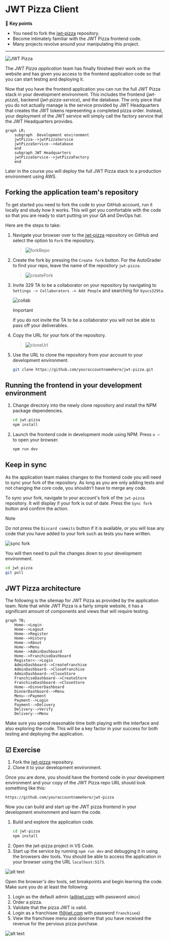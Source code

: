# JWT Pizza Client

🔑 **Key points**

- You need to fork the [jwt-pizza](https://github.com/devops329/jwt-pizza) repository.
- Become intimately familiar with the JWT Pizza frontend code.
- Many projects revolve around your manipulating this project.

---

![JWT Pizza](jwtPizzaPhone.png)

The _JWT Pizza application_ team has finally finished their work on the website and has given you access to the frontend application code so that you can start testing and deploying it.

Now that you have the frontend application you can run the full JWT Pizza stack in your development environment. This includes the frontend (_jwt-pizza_), backend (_jwt-pizza-service_), and the database. The only piece that you do not actually manage is the service provided by JWT Headquarters that creates the JWT tokens representing a completed pizza order. Instead, your deployment of the JWT service will simply call the factory service that the JWT Headquarters provides.

```mermaid
graph LR;
    subgraph  Development environment
    jwtPizza-->jwtPizzaService
    jwtPizzaService-->database
    end
    subgraph JWT Headquarters
    jwtPizzaService-->jwtPizzaFactory
    end
```

Later in the course you will deploy the full JWT Pizza stack to a production environment using AWS.

## Forking the application team's repository

To get started you need to fork the code to your GitHub account, run it locally and study how it works. This will get you comfortable with the code so that you are ready to start putting on your QA and DevOps hat.

Here are the steps to take:

1. Navigate your browser over to the [jwt-pizza](https://github.com/devops329/jwt-pizza) repository on GitHub and select the option to `Fork` the repository.
   > ![forkRepo](forkRepo.png)
1. Create the fork by pressing the `Create fork` button. For the AutoGrader to find your repo, leave the name of the repository `jwt-pizza`.
   > ![createFork](createFork.png)
1. Invite 329 TA to be a collaborator on your repository by navigating to `Settings -> Collaborators -> Add People` and searching for `byucs329ta`.

   ![collab](../gitHub/addCollaborator.png)

   > [!IMPORTANT]
   > If you do not invite the TA to be a collaborator you will not be able to pass off your deliverables.

1. Copy the URL for your fork of the repository.
   > ![cloneUrl](cloneUrl.png)
1. Use the URL to clone the repository from your account to your development environment.
   ```sh
   git clone https://github.com/youraccountnamehere/jwt-pizza.git
   ```

## Running the frontend in your development environment

1. Change directory into the newly clone repository and install the NPM package dependencies.
   ```sh
   cd jwt-pizza
   npm install
   ```
1. Launch the frontend code in development mode using NPM. Press `o ⏎` to open your browser.
   ```sh
   npm run dev
   ```

## Keep in sync

As the application team makes changes to the frontend code you will need to sync your fork of the repository. As long as you are only adding tests and not changing the core code, you shouldn't have to merge any code.

To sync your fork, navigate to your account's fork of the `jwt-pizza` repository. It will display if your fork is out of date. Press the `Sync fork` button and confirm the action.

> [!NOTE]
> Do not press the `Discard commits` button if it is available, or you will lose any code that you have added to your fork such as tests you have written.

![sync fork](syncFork.png)

You will then need to pull the changes down to your development environment.

```sh
cd jwt-pizza
git pull
```

## JWT Pizza architecture

The following is the sitemap for JWT Pizza as provided by the application team. Note that while JWT Pizza is a fairly simple website, it has a significant amount of components and views that will require testing.

```mermaid
graph TB;
    Home-->Login
    Home-->Logout
    Home-->Register
    Home-->History
    Home-->About
    Home-->Menu
    Home-->AdminDashboard
    Home-->FranchiseDashboard
    Register<-->Login
    AdminDashboard-->CreateFranchise
    AdminDashboard-->CloseFranchise
    AdminDashboard-->CloseStore
    FranchiseDashboard-->CreateStore
    FranchiseDashboard-->CloseStore
    Home-->DinnerDashboard
    DinnerDashboard-->Menu
    Menu-->Payment
    Payment-->Login
    Payment-->Delivery
    Delivery-->Verify
    Delivery-->Menu
```

Make sure you spend reasonable time both playing with the interface and also exploring the code. This will be a key factor in your success for both testing and deploying the application.

## ☑ Exercise

1. Fork the [jwt-pizza](https://github.com/devops329/jwt-pizza) repository.
1. Clone it to your development environment.

Once you are done, you should have the frontend code in your development environment and your copy of the JWT Pizza repo URL should look something like this:

```
https://github.com/youraccountnamehere/jwt-pizza
```

Now you can build and start up the JWT pizza frontend in your development environment and learn the code.

1. Build and explore the application code.
   ```sh
   cd jwt-pizza
   npm install
   ```
1. Open the jwt-pizza project in VS Code.
1. Start up the service by running `npm run dev` and debugging it in using the browsers dev tools. You should be able to access the application in your browser using the URL `localhost:5173`.

![alt text](jwtPizzaHomepage.png)

Open the browser's dev tools, set breakpoints and begin learning the code. Make sure you do at least the following:

1.  Login as the default admin (a@jwt.com with password `admin`)
1.  Order a pizza.
1.  Validate that the pizza JWT is valid.
1.  Login as a franchisee (f@jwt.com with password `franchisee`)
1.  View the franchisee menu and observe that you have received the revenue for the pervious pizza purchase.

![alt text](jwtPizzaFranchise.png)

